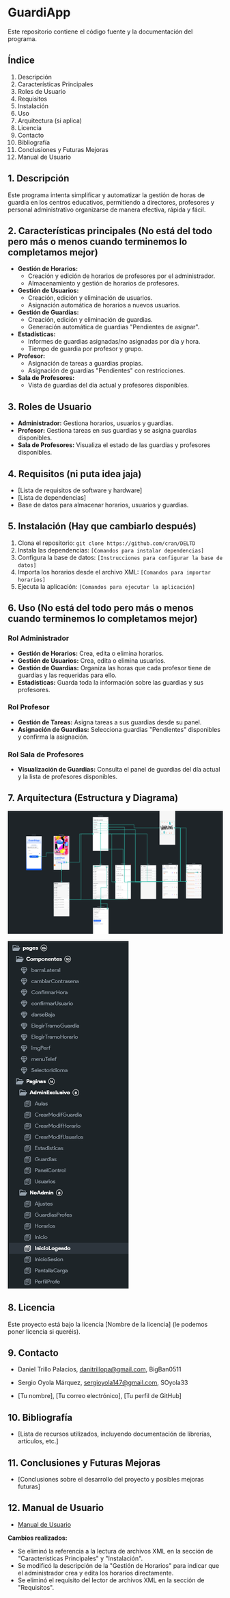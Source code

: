 # GuardiApp

Este repositorio contiene el código fuente y la documentación del programa.

## Índice

1.  Descripción
2.  Características Principales
3.  Roles de Usuario
4.  Requisitos
5.  Instalación
6.  Uso
7.  Arquitectura (si aplica)
8.  Licencia
9. Contacto
10. Bibliografía
11. Conclusiones y Futuras Mejoras
12. Manual de Usuario

## 1. Descripción

Este programa intenta simplificar y automatizar la gestión de horas de guardia en los centros educativos, permitiendo a directores, profesores y personal administrativo organizarse de manera efectiva, rápida y fácil.

## 2. Características principales (No está del todo pero más o menos cuando terminemos lo completamos mejor)

* **Gestión de Horarios:**
    * Creación y edición de horarios de profesores por el administrador.
    * Almacenamiento y gestión de horarios de profesores.
* **Gestión de Usuarios:**
    * Creación, edición y eliminación de usuarios.
    * Asignación automática de horarios a nuevos usuarios.
* **Gestión de Guardias:**
    * Creación, edición y eliminación de guardias.
    * Generación automática de guardias "Pendientes de asignar".
* **Estadísticas:**
    * Informes de guardias asignadas/no asignadas por día y hora.
    * Tiempo de guardia por profesor y grupo.
* **Profesor:**
    * Asignación de tareas a guardias propias.
    * Asignación de guardias "Pendientes" con restricciones.
* **Sala de Profesores:**
    * Vista de guardias del día actual y profesores disponibles.

## 3. Roles de Usuario

* **Administrador:** Gestiona horarios, usuarios y guardias.
* **Profesor:** Gestiona tareas en sus guardias y se asigna guardias disponibles.
* **Sala de Profesores:** Visualiza el estado de las guardias y profesores disponibles.

## 4. Requisitos (ni puta idea jaja)

* [Lista de requisitos de software y hardware]
* [Lista de dependencias]
* Base de datos para almacenar horarios, usuarios y guardias.

## 5. Instalación (Hay que cambiarlo después)

1.  Clona el repositorio: `git clone https://github.com/cran/DELTD`
2.  Instala las dependencias: `[Comandos para instalar dependencias]`
3.  Configura la base de datos: `[Instrucciones para configurar la base de datos]`
4.  Importa los horarios desde el archivo XML: `[Comandos para importar horarios]`
5.  Ejecuta la aplicación: `[Comandos para ejecutar la aplicación]`

## 6. Uso (No está del todo pero más o menos cuando terminemos lo completamos mejor)

### Rol Administrador

* **Gestión de Horarios:** Crea, edita o elimina horarios.
* **Gestión de Usuarios:** Crea, edita o elimina usuarios.
* **Gestión de Guardias:** Organiza las horas que cada profesor tiene de guardias y las requeridas para ello.
* **Estadísticas:** Guarda toda la información sobre las guardias y sus profesores.

### Rol Profesor

* **Gestión de Tareas:** Asigna tareas a sus guardias desde su panel.
* **Asignación de Guardias:** Selecciona guardias "Pendientes" disponibles y confirma la asignación.

### Rol Sala de Profesores

* **Visualización de Guardias:** Consulta el panel de guardias del día actual y la lista de profesores disponibles.

## 7. Arquitectura (Estructura y Diagrama)

![Diagrama de la App](DiagramaApp.png)

![Estructura de la App](EstructuraApp.png)

## 8. Licencia

Este proyecto está bajo la licencia [Nombre de la licencia] (le podemos poner licencia si queréis).

## 9. Contacto

* Daniel Trillo Palacios, danitrillopa@gmail.com, BigBan0511  

* Sergio Oyola Márquez, sergioyola147@gmail.com, SOyola33

* [Tu nombre], [Tu correo electrónico], [Tu perfil de GitHub]

## 10. Bibliografía

* [Lista de recursos utilizados, incluyendo documentación de librerías, artículos, etc.]

## 11. Conclusiones y Futuras Mejoras

* [Conclusiones sobre el desarrollo del proyecto y posibles mejoras futuras]

## 12. Manual de Usuario

* [Manual de Usuario](https://github.com/BigBan0511/ProyectoDAMGuardias/blob/main/Manual%20de%20Usuario%20-%20GuardiApp.pdf)

**Cambios realizados:**

* Se eliminó la referencia a la lectura de archivos XML en la sección de "Características Principales" y "Instalación".
* Se modificó la descripción de la "Gestión de Horarios" para indicar que el administrador crea y edita los horarios directamente.
* Se eliminó el requisito del lector de archivos XML en la sección de "Requisitos".
